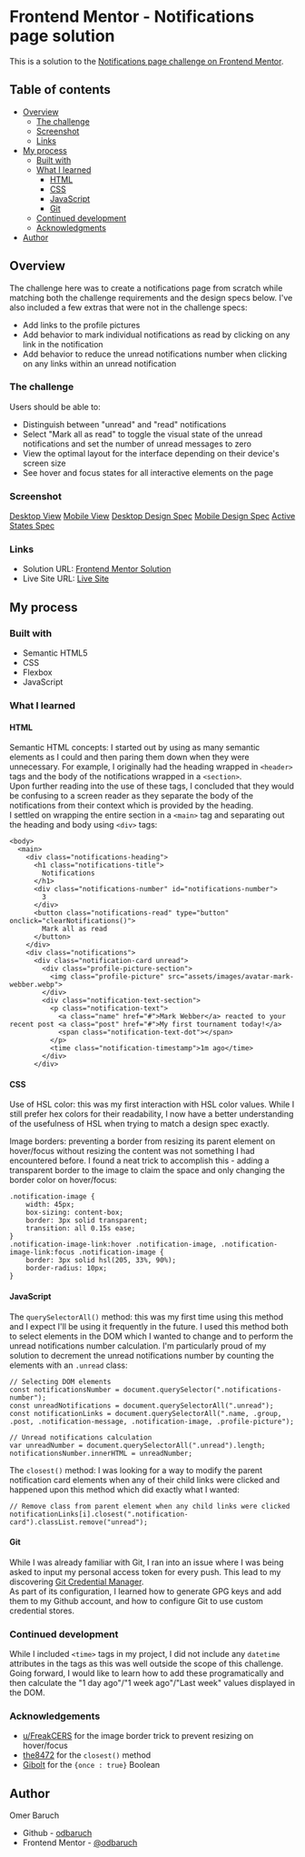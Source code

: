 # Frontend Mentor - Notifications page solution

This is a solution to the [Notifications page challenge on Frontend Mentor](https://www.frontendmentor.io/challenges/notifications-page-DqK5QAmKbC).

## Table of contents

- [Overview](#overview)
  - [The challenge](#the-challenge)
  - [Screenshot](#screenshot)
  - [Links](#links)
- [My process](#my-process)
  - [Built with](#built-with)
  - [What I learned](#what-i-learned)
    - [HTML](#html)
    - [CSS](#css)
    - [JavaScript](#javascript)
    - [Git](#git)
  - [Continued development](#continued-development)
  - [Acknowledgments](#acknowledgments)
- [Author](#author)

## Overview

The challenge here was to create a notifications page from scratch while matching both the challenge requirements and the design specs below. I've also included a few extras that were not in the challenge specs:
- Add links to the profile pictures
- Add behavior to mark individual notifications as read by clicking on any link in the notification
- Add behavior to reduce the unread notifications number when clicking on any links within an unread notification

### The challenge

Users should be able to:

- Distinguish between "unread" and "read" notifications
- Select "Mark all as read" to toggle the visual state of the unread notifications and set the number of unread messages to zero
- View the optimal layout for the interface depending on their device's screen size
- See hover and focus states for all interactive elements on the page

### Screenshot

[Desktop View](assets/images/screenshot.png)
[Mobile View](assets/images/mobilescreenshot.png)
[Desktop Design Spec](design/desktop-design.jpg)
[Mobile Design Spec](design/mobile-design.jpg)
[Active States Spec](design/active-states.jpg)

### Links

- Solution URL: [Frontend Mentor Solution](https://github.com/odbaruch/notifications-project)
- Live Site URL: [Live Site](https://notifications-project.vercel.app/)

## My process

### Built with

- Semantic HTML5
- CSS
- Flexbox
- JavaScript

### What I learned

#### HTML

Semantic HTML concepts: I started out by using as many semantic elements as I could and then paring them down when they were unnecessary. For example, I originally had the heading wrapped in `<header>` tags and the body of the notifications wrapped in a `<section>`.  
Upon further reading into the use of these tags, I concluded that they would be confusing to a screen reader as they separate the body of the notifications from their context which is provided by the heading.  
I settled on wrapping the entire section in a `<main>` tag and separating out the heading and body using `<div>` tags:  
```
<body>
  <main>
    <div class="notifications-heading">
      <h1 class="notifications-title">
        Notifications
      </h1>
      <div class="notifications-number" id="notifications-number">
        3
      </div>
      <button class="notifications-read" type="button" onclick="clearNotifications()">
        Mark all as read
      </button>
    </div>
    <div class="notifications">
      <div class="notification-card unread">
        <div class="profile-picture-section">
          <img class="profile-picture" src="assets/images/avatar-mark-webber.webp">
        </div>
        <div class="notification-text-section">
          <p class="notification-text">
            <a class="name" href="#">Mark Webber</a> reacted to your recent post <a class="post" href="#">My first tournament today!</a>
            <span class="notification-text-dot"></span>
          </p>
          <time class="notification-timestamp">1m ago</time>
        </div>
      </div>
```

#### CSS

Use of HSL color: this was my first interaction with HSL color values. While I still prefer hex colors for their readability, I now have a better understanding of the usefulness of HSL when trying to match a design spec exactly.  

Image borders: preventing a border from resizing its parent element on hover/focus without resizing the content was not something I had encountered before. I found a neat trick to accomplish this - adding a transparent border to the image to claim the space and only changing the border color on hover/focus:  

``` 
.notification-image {
    width: 45px;
    box-sizing: content-box;
    border: 3px solid transparent;
    transition: all 0.15s ease;
}
.notification-image-link:hover .notification-image, .notification-image-link:focus .notification-image {
    border: 3px solid hsl(205, 33%, 90%);
    border-radius: 10px;
}
```

#### JavaScript

The `querySelectorAll()` method: this was my first time using this method and I expect I'll be using it frequently in the future. I used this method both to select elements in the DOM which I wanted to change and to perform the unread notifications number calculation. I'm particularly proud of my solution to decrement the unread notifications number by counting the elements with an `.unread` class:  

```
// Selecting DOM elements
const notificationsNumber = document.querySelector(".notifications-number");
const unreadNotifications = document.querySelectorAll(".unread");
const notificationLinks = document.querySelectorAll(".name, .group, .post, .notification-message, .notification-image, .profile-picture");

// Unread notifications calculation
var unreadNumber = document.querySelectorAll(".unread").length;
notificationsNumber.innerHTML = unreadNumber;
```

The `closest()` method: I was looking for a way to modify the parent notification card elements when any of their child links were clicked and happened upon this method which did exactly what I wanted:

```
// Remove class from parent element when any child links were clicked
notificationLinks[i].closest(".notification-card").classList.remove("unread");
```

#### Git

While I was already familiar with Git, I ran into an issue where I was being asked to input my personal access token for every push. This lead to my discovering [Git Credential Manager](https://github.com/GitCredentialManager/git-credential-manager).  
As part of its configuration, I learned how to generate GPG keys and add them to my Github account, and how to configure Git to use custom credential stores.

### Continued development

While I included `<time>` tags in my project, I did not include any `datetime` attributes in the tags as this was well outside the scope of this challenge. Going forward, I would like to learn how to add these programatically and then calculate the "1 day ago"/"1 week ago"/"Last week" values displayed in the DOM.

### Acknowledgements

- [u/FreakCERS](https://www.reddit.com/r/css/comments/5gqpi5/prevent_cell_resize_when_adding_a_border_to_it/) for the image border trick to prevent resizing on hover/focus
- [the8472](https://stackoverflow.com/questions/22119673/find-the-closest-ancestor-element-that-has-a-specific-class) for the `closest()` method
- [Gibolt](https://stackoverflow.com/questions/28610365/how-can-i-add-an-event-for-a-one-time-click-to-a-function) for the `{once : true}` Boolean


## Author

Omer Baruch
- Github - [odbaruch](https://github.com/odbaruch)
- Frontend Mentor - [@odbaruch](https://www.frontendmentor.io/profile/odbaruch)